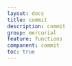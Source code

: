 ```yaml
---
layout: docs
title: commit
description: commit
group: mercurial
feature: functions
component: commit
toc: true
---
```


